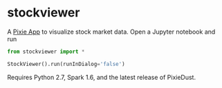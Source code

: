 # stockviewer

A [Pixie App](https://ibm-cds-labs.github.io/pixiedust/index.html) to visualize
stock market data. Open a Jupyter notebook and run

```python
from stockviewer import *

StockViewer().run(runInDialog='false')
```

Requires Python 2.7, Spark 1.6, and the latest release of PixieDust.
